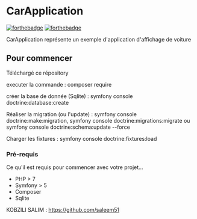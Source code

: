 # CarApplication


[![forthebadge](http://forthebadge.com/images/badges/built-with-love.svg)](http://forthebadge.com)  [![forthebadge](http://forthebadge.com/images/badges/powered-by-electricity.svg)](http://forthebadge.com)

CarApplication représente un exemple d'application d'affichage de voiture

## Pour commencer

Téléchargé ce répository

executer la commande : composer require

créer la base de donnée (Sqlite) : symfony console doctrine:database:create

Réaliser la migration (ou l'update) : symfony console doctrine:make:migration, symfony console doctrine:migrations:migrate
ou symfony console doctrine:schema:update --force 

Charger les fixtures : symfony console doctrine:fixtures:load

### Pré-requis

Ce qu'il est requis pour commencer avec votre projet...

- PHP > 7
- Symfony > 5
- Composer
- Sqlite

KOBZILI SALIM :  https://github.com/saleem51
